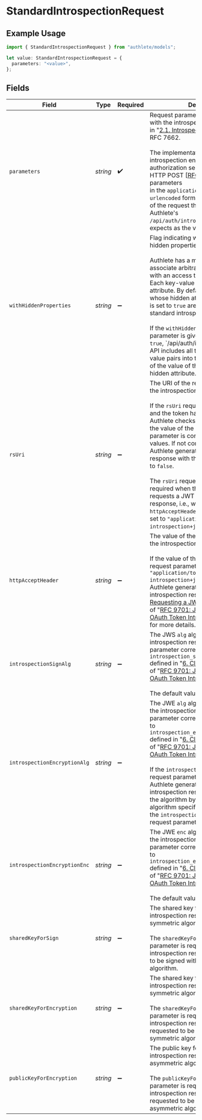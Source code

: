 # StandardIntrospectionRequest

## Example Usage

```typescript
import { StandardIntrospectionRequest } from "authlete/models";

let value: StandardIntrospectionRequest = {
  parameters: "<value>",
};
```

## Fields

| Field                                                                                                                                                                                                                                                                                                                                                                                                                                                                                                                                                                                             | Type                                                                                                                                                                                                                                                                                                                                                                                                                                                                                                                                                                                              | Required                                                                                                                                                                                                                                                                                                                                                                                                                                                                                                                                                                                          | Description                                                                                                                                                                                                                                                                                                                                                                                                                                                                                                                                                                                       |
| ------------------------------------------------------------------------------------------------------------------------------------------------------------------------------------------------------------------------------------------------------------------------------------------------------------------------------------------------------------------------------------------------------------------------------------------------------------------------------------------------------------------------------------------------------------------------------------------------- | ------------------------------------------------------------------------------------------------------------------------------------------------------------------------------------------------------------------------------------------------------------------------------------------------------------------------------------------------------------------------------------------------------------------------------------------------------------------------------------------------------------------------------------------------------------------------------------------------- | ------------------------------------------------------------------------------------------------------------------------------------------------------------------------------------------------------------------------------------------------------------------------------------------------------------------------------------------------------------------------------------------------------------------------------------------------------------------------------------------------------------------------------------------------------------------------------------------------- | ------------------------------------------------------------------------------------------------------------------------------------------------------------------------------------------------------------------------------------------------------------------------------------------------------------------------------------------------------------------------------------------------------------------------------------------------------------------------------------------------------------------------------------------------------------------------------------------------- |
| `parameters`                                                                                                                                                                                                                                                                                                                                                                                                                                                                                                                                                                                      | *string*                                                                                                                                                                                                                                                                                                                                                                                                                                                                                                                                                                                          | :heavy_check_mark:                                                                                                                                                                                                                                                                                                                                                                                                                                                                                                                                                                                | Request parameters which comply with the introspection request defined<br/>in "[2.1. Introspection Request](https://datatracker.ietf.org/doc/html/rfc7662#section-2.1)" in<br/>RFC 7662.<br/><br/>The implementation of the introspection endpoint of your authorization server will receive an<br/>HTTP POST [[RFC 7231](https://datatracker.ietf.org/doc/html/rfc7231)] request with parameters<br/>in the `application/x-www-form-urlencoded` format. It is the entity body of the request that<br/>Authlete's  `/api/auth/introspection/standard` API expects as the value of `parameters`.<br/> |
| `withHiddenProperties`                                                                                                                                                                                                                                                                                                                                                                                                                                                                                                                                                                            | *string*                                                                                                                                                                                                                                                                                                                                                                                                                                                                                                                                                                                          | :heavy_minus_sign:                                                                                                                                                                                                                                                                                                                                                                                                                                                                                                                                                                                | Flag indicating whether to include hidden properties in the output.<br/><br/>Authlete has a mechanism whereby to associate arbitrary key-value pairs with an access token.<br/>Each key-value pair has a hidden attribute. By default, key-value pairs whose hidden attribute<br/>is set to `true` are not embedded in the standard introspection output.<br/><br/>If the `withHiddenProperties` request parameter is given and its value is `true`, `/api/auth/introspection/standard<br/>API includes all the associated key-value pairs into the output regardless of the value of the<br/>hidden attribute.<br/> |
| `rsUri`                                                                                                                                                                                                                                                                                                                                                                                                                                                                                                                                                                                           | *string*                                                                                                                                                                                                                                                                                                                                                                                                                                                                                                                                                                                          | :heavy_minus_sign:                                                                                                                                                                                                                                                                                                                                                                                                                                                                                                                                                                                | The URI of the resource server making the introspection request.<br/><br/>If the `rsUri` request parameter is given and the token has audience values, Authlete checks if<br/>the value of the `rsUri` request parameter is contained in the audience values. If not contained,<br/>Authlete generates an introspection response with the `active` property set to `false`.<br/><br/>The `rsUri` request parameter is required when the resource server requests a JWT introspection<br/>response, i.e., when the value of the `httpAcceptHeader` request parameter is set to `"application/token-introspection+jwt"`.<br/> |
| `httpAcceptHeader`                                                                                                                                                                                                                                                                                                                                                                                                                                                                                                                                                                                | *string*                                                                                                                                                                                                                                                                                                                                                                                                                                                                                                                                                                                          | :heavy_minus_sign:                                                                                                                                                                                                                                                                                                                                                                                                                                                                                                                                                                                | The value of the `HTTP Accept` header in the introspection request.<br/><br/>If the value of the `httpAcceptHeader` request parameter is `"application/token-introspection+jwt"`,<br/>Authlete generates a JWT introspection response. See "[4. Requesting a JWT Response](https://www.rfc-editor.org/rfc/rfc9701.html#section-4)"<br/>of "[RFC 9701: JWT Response for OAuth Token Introspection](https://www.rfc-editor.org/rfc/rfc9701.html)"<br/>for more details.<br/>                                                                                                                        |
| `introspectionSignAlg`                                                                                                                                                                                                                                                                                                                                                                                                                                                                                                                                                                            | *string*                                                                                                                                                                                                                                                                                                                                                                                                                                                                                                                                                                                          | :heavy_minus_sign:                                                                                                                                                                                                                                                                                                                                                                                                                                                                                                                                                                                | The JWS `alg` algorithm for signing the introspection response. This parameter corresponds to<br/>`introspection_signed_response_alg` defined in "[6. Client Metadata](https://www.rfc-editor.org/rfc/rfc9701.html#section-6)"<br/>of "[RFC 9701: JWT Response for OAuth Token Introspection](https://www.rfc-editor.org/rfc/rfc9701.html)".<br/><br/>The default value is `RS256`.<br/>                                                                                                                                                                                                          |
| `introspectionEncryptionAlg`                                                                                                                                                                                                                                                                                                                                                                                                                                                                                                                                                                      | *string*                                                                                                                                                                                                                                                                                                                                                                                                                                                                                                                                                                                          | :heavy_minus_sign:                                                                                                                                                                                                                                                                                                                                                                                                                                                                                                                                                                                | The JWE `alg` algorithm for encrypting the introspection response. This parameter corresponds<br/>to `introspection_encrypted_response_alg` defined in "[6. Client Metadata](https://www.rfc-editor.org/rfc/rfc9701.html#section-6)"<br/>of "[RFC 9701: JWT Response for OAuth Token Introspection](https://www.rfc-editor.org/rfc/rfc9701.html)".<br/><br/>If the `introspectionEncryptionAlg` request parameter is specified, Authlete generates a JWT<br/>introspection response encrypted with the algorithm by this property and the algorithm specified by<br/>the `introspectionEncryptionEnc` request parameter.<br/> |
| `introspectionEncryptionEnc`                                                                                                                                                                                                                                                                                                                                                                                                                                                                                                                                                                      | *string*                                                                                                                                                                                                                                                                                                                                                                                                                                                                                                                                                                                          | :heavy_minus_sign:                                                                                                                                                                                                                                                                                                                                                                                                                                                                                                                                                                                | The JWE `enc` algorithm for encrypting the introspection response. This parameter corresponds<br/>to `introspection_encrypted_response_enc` defined in "[6. Client Metadata](https://www.rfc-editor.org/rfc/rfc9701.html#section-6)"<br/>of "[RFC 9701: JWT Response for OAuth Token Introspection](https://www.rfc-editor.org/rfc/rfc9701.html)".<br/><br/>The default value is `A128CBC_HS256`.<br/>                                                                                                                                                                                            |
| `sharedKeyForSign`                                                                                                                                                                                                                                                                                                                                                                                                                                                                                                                                                                                | *string*                                                                                                                                                                                                                                                                                                                                                                                                                                                                                                                                                                                          | :heavy_minus_sign:                                                                                                                                                                                                                                                                                                                                                                                                                                                                                                                                                                                | The shared key for signing the introspection response with a symmetric algorithm.<br/><br/>The `sharedKeyForSign` request parameter is required when the introspection response is requested<br/>to be signed with a symmetric algorithm.<br/>                                                                                                                                                                                                                                                                                                                                                    |
| `sharedKeyForEncryption`                                                                                                                                                                                                                                                                                                                                                                                                                                                                                                                                                                          | *string*                                                                                                                                                                                                                                                                                                                                                                                                                                                                                                                                                                                          | :heavy_minus_sign:                                                                                                                                                                                                                                                                                                                                                                                                                                                                                                                                                                                | The shared key for encrypting the introspection response with a symmetric algorithm.<br/><br/>The `sharedKeyForEncryption` request parameter is required when the introspection response is<br/>requested to be encrypted with a symmetric algorithm.<br/>                                                                                                                                                                                                                                                                                                                                        |
| `publicKeyForEncryption`                                                                                                                                                                                                                                                                                                                                                                                                                                                                                                                                                                          | *string*                                                                                                                                                                                                                                                                                                                                                                                                                                                                                                                                                                                          | :heavy_minus_sign:                                                                                                                                                                                                                                                                                                                                                                                                                                                                                                                                                                                | The public key for signing the introspection response with an asymmetric algorithm.<br/><br/>The `publicKeyForEncryption` request parameter is required when the introspection response is<br/>requested to be encrypted with an asymmetric algorithm.<br/>                                                                                                                                                                                                                                                                                                                                       |